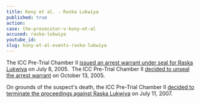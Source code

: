 ```yaml
---
title: Kony et al. - Raska Lukwiya
published: true
action:
case: the-prosecutor-v-kony-et-al
accused: raska-lukwiya
youtube_id:
slug: kony-et-al-events-raska-lukwiya
---
```



The ICC Pre-Trial Chamber II [issued an arrest warrant under seal for Raska Lukwiya](https://www.icc-cpi.int/pages/record.aspx?uri=97193)&nbsp;on July 8, 2005.&nbsp; The ICC Pre-Trial Chamber II [decided to unseal the arrest warrant](https://www.icc-cpi.int/Pages/record.aspx?docNo=ICC-02/04-01/15-34)&nbsp;on October 13, 2005.&nbsp;

On grounds of the suspect's death, the ICC Pre-Trial Chamber II&nbsp;[decided to terminate the proceedings against Raska Lukwiya](https://www.icc-cpi.int/pages/record.aspx?uri=297945)&nbsp;on July 11, 2007. &nbsp;